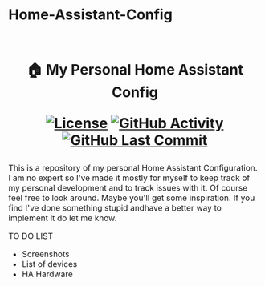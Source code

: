 # Home-Assistant-Config

<h1 align="center">
<br>
🏠 My Personal Home Assistant Config

[![License][license-shield]](LICENSE.md) [![GitHub Activity][commits-shield]][commits] [![GitHub Last Commit][last-commit-shield]][commits]

</h1>
<p><font size="3">
This is a repository of my personal Home Assistant Configuration. I am no expert so I've made it mostly for myself to keep track of my personal development and to track issues with it.
Of course feel free to look around. Maybe you'll get some inspiration. If you find I've done something stupid andhave a better way to implement it do let me know. </p>



TO DO LIST
- Screenshots
- List of devices
- HA Hardware

[commits-shield]: https://img.shields.io/github/commit-activity/y/drthanwho/home-assistant-config.svg
[commits]: https://github.com/drthanwho/Home-Assistant-Config/commits/master
[issue]: https://img.shields.io/github/issues/drthanwho/Home-Assistant-Config
[license-shield]: https://img.shields.io/github/license/drthanwho/Home-Assistant-Config
[last-commit-shield]: https://img.shields.io/github/last-commit/frenck/home-assistant-config.svg

